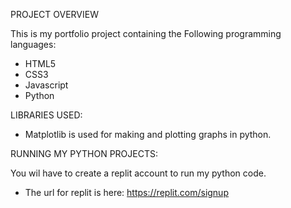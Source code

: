 PROJECT OVERVIEW

This is my portfolio project containing the Following programming languages:
- HTML5
- CSS3
- Javascript
- Python

LIBRARIES USED:
- Matplotlib is used for making and plotting graphs in python.

RUNNING MY PYTHON PROJECTS:

You wil have to create a replit account to run my python code.
- The url for replit is here: https://replit.com/signup
